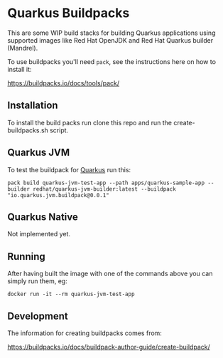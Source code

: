 # Quarkus Buildpacks

This are some WIP build stacks for building Quarkus applications using supported images like Red Hat OpenJDK and Red Hat Quarkus builder (Mandrel).

To use buildpacks you'll need `pack`, see the instructions here on how to install it:

https://buildpacks.io/docs/tools/pack/


## Installation

To install the build packs run clone this repo and run the create-buildpacks.sh script.


## Quarkus JVM

To test the buildpack for [Quarkus](https://quarkus.io) run this:

```
pack build quarkus-jvm-test-app --path apps/quarkus-sample-app --builder redhat/quarkus-jvm-builder:latest --buildpack "io.quarkus.jvm.buildpack@0.0.1"
```

## Quarkus Native

Not implemented yet. 

## Running

After having built the image with one of the commands above you can simply run them, eg:

```
docker run -it --rm quarkus-jvm-test-app
```

## Development

The information for creating buildpacks comes from:

https://buildpacks.io/docs/buildpack-author-guide/create-buildpack/
